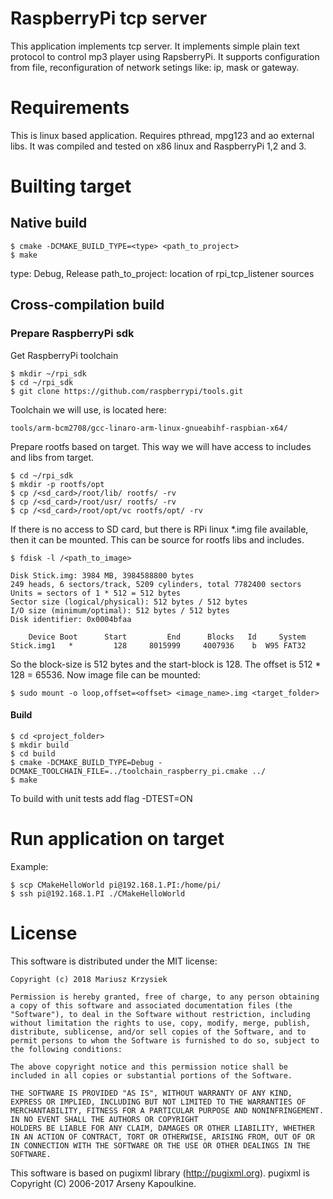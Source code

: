 # RaspberryPi tcp server
This application implements tcp server. It implements simple plain text protocol to control mp3 player using RapsberryPi. It supports configuration from file, reconfiguration of network setings like: ip, mask or gateway.

# Requirements
This is linux based application. Requires pthread, mpg123 and ao external libs. It was compiled and tested on x86 linux and RaspberryPi 1,2 and 3.

# Builting target
## Native build
```
$ cmake -DCMAKE_BUILD_TYPE=<type> <path_to_project>
$ make
```
type: Debug, Release
path_to_project: location of rpi_tcp_listener sources

## Cross-compilation build
### Prepare RaspberryPi sdk
Get RaspberryPi toolchain

```
$ mkdir ~/rpi_sdk
$ cd ~/rpi_sdk
$ git clone https://github.com/raspberrypi/tools.git
```

Toolchain we will use, is located here:

```
tools/arm-bcm2708/gcc-linaro-arm-linux-gnueabihf-raspbian-x64/
```

Prepare rootfs based on target. This way we will have access to includes and libs from target.

```
$ cd ~/rpi_sdk
$ mkdir -p rootfs/opt
$ cp /<sd_card>/root/lib/ rootfs/ -rv
$ cp /<sd_card>/root/usr/ rootfs/ -rv
$ cp /<sd_card>/root/opt/vc rootfs/opt/ -rv
```

If there is no access to SD card, but there is RPi linux *.img file available, then it can be mounted. This can be source for rootfs libs and includes.

```
$ fdisk -l /<path_to_image>

Disk Stick.img: 3984 MB, 3984588800 bytes
249 heads, 6 sectors/track, 5209 cylinders, total 7782400 sectors
Units = sectors of 1 * 512 = 512 bytes
Sector size (logical/physical): 512 bytes / 512 bytes
I/O size (minimum/optimal): 512 bytes / 512 bytes
Disk identifier: 0x0004bfaa

    Device Boot      Start         End      Blocks   Id     System
Stick.img1   *         128     8015999     4007936    b  W95 FAT32
```

So the block-size is 512 bytes and the start-block is 128. The offset is 512 * 128 = 65536. Now image file can be mounted:

```
$ sudo mount -o loop,offset=<offset> <image_name>.img <target_folder>
```

#### Build

```
$ cd <project_folder>
$ mkdir build
$ cd build
$ cmake -DCMAKE_BUILD_TYPE=Debug -DCMAKE_TOOLCHAIN_FILE=../toolchain_raspberry_pi.cmake ../
$ make
```

To build with unit tests add flag -DTEST=ON

# Run application on target
Example:

```
$ scp CMakeHelloWorld pi@192.168.1.PI:/home/pi/
$ ssh pi@192.168.1.PI ./CMakeHelloWorld
```

# License
This software is distributed under the MIT license:
```
Copyright (c) 2018 Mariusz Krzysiek

Permission is hereby granted, free of charge, to any person obtaining a copy of this software and associated documentation files (the "Software"), to deal in the Software without restriction, including without limitation the rights to use, copy, modify, merge, publish, distribute, sublicense, and/or sell copies of the Software, and to permit persons to whom the Software is furnished to do so, subject to the following conditions:

The above copyright notice and this permission notice shall be included in all copies or substantial portions of the Software.

THE SOFTWARE IS PROVIDED "AS IS", WITHOUT WARRANTY OF ANY KIND, EXPRESS OR IMPLIED, INCLUDING BUT NOT LIMITED TO THE WARRANTIES OF MERCHANTABILITY, FITNESS FOR A PARTICULAR PURPOSE AND NONINFRINGEMENT. IN NO EVENT SHALL THE AUTHORS OR COPYRIGHT
HOLDERS BE LIABLE FOR ANY CLAIM, DAMAGES OR OTHER LIABILITY, WHETHER IN AN ACTION OF CONTRACT, TORT OR OTHERWISE, ARISING FROM, OUT OF OR IN CONNECTION WITH THE SOFTWARE OR THE USE OR OTHER DEALINGS IN THE SOFTWARE.
```
This software is based on pugixml library (http://pugixml.org).
pugixml is Copyright (C) 2006-2017 Arseny Kapoulkine.
